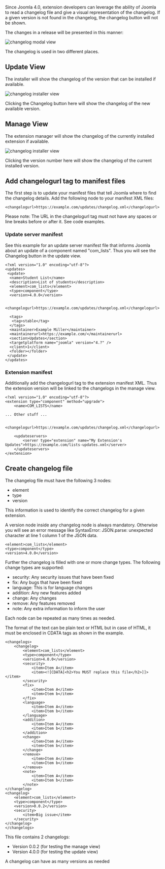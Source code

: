 <!-- Filename: Adding_changelog_to_your_manifest_file / Display title: Adding a Changelog -->

Since Joomla 4.0, extension developers can leverage the ability of Joomla to read a changelog file and give a visual representation of the changelog. If a given version is not found in the changelog, the changelog button will not be shown.

The changes in a release will be presented in this manner:

![changelog modal view](../../../en/images/developer-information/adding-changelog-example-1.png)

The changelog is used in two different places.

## Update View

The installer will show the changelog of the version that can be installed if available.

![changelog installer view](../../../en/images/developer-information/adding-changelog-update-view.png)

Clicking the Changelog button here will show the changelog of the new available version.

## Manage View

The extension manager will show the changelog of the currently installed extension if available.

![changelog installer view](../../../en/images/developer-information/adding-changelog-extension-view.png)

Clicking the version number here will show the changelog of the current installed version.

## Add changelogurl tag to manifest files

The first step is to update your manifest files that tell Joomla where to find the changelog details. Add the following node to your manifest XML files:

```
<changelogurl>https://example.com/updates/changelog.xml</changelogurl>
```

Please note: The URL in the changelogurl tag must not have any spaces or line breaks before or after it. See code examples.

### Update server manifest

See this example for an update server manifest file that informs Joomla about an update of a component named "com_lists". Thus you will see the Changelog button in the update view.

```
<?xml version="1.0" encoding="utf-8"?>
<updates>
 <update>
  <name>Student List</name>
  <description>List of students</description>
  <element>com_lists</element>
  <type>component</type>
  <version>4.0.0</version>

  <changelogurl>https://example.com/updates/changelog.xml</changelogurl>

  <tags>
   <tag>stable</tag>
  </tags>
  <maintainer>Example Miller</maintainer>
  <maintainerurl>https://example.com/</maintainerurl>
  <section>Updates</section>
  <targetplatform name="joomla" version="4.?" />
  <client>1</client>
  <folder></folder>
 </update>
</updates>
```

### Extension manifest

Additionally add the changelogurl tag to the extension manifest XML. Thus the extension version will be linked to the changelogs in the manage view.

```
<?xml version="1.0" encoding="utf-8"?>
<extension type="component" method="upgrade">
    <name>COM_LISTS</name>

... Other stuff ...

    <changelogurl>https://example.com/updates/changelog.xml</changelogurl>

    <updateservers>
        <server type="extension" name="My Extension's Updates">https://example.com/lists-updates.xml</server>
    </updateservers>
</extension>
```
## Create changelog file

The changelog file must have the following 3 nodes:

* element
* type
* version

This information is used to identify the correct changelog for a given extension.

A version node inside any changelog node is always mandatory. Otherwise you will see an error message like SyntaxError: JSON.parse: unexpected character at line 1 column 1 of the JSON data.

```
<element>com_lists</element>
<type>component</type>
<version>4.0.0</version>
```

Further the changelog is filled with one or more change types. The following change types are supported:

* security: Any security issues that have been fixed
* fix: Any bugs that have been fixed
* language: This is for language changes
* addition: Any new features added
* change: Any changes
* remove: Any features removed
* note: Any extra information to inform the user

Each node can be repeated as many times as needed.

The format of the text can be plain text or HTML but in case of HTML, it must be enclosed in CDATA tags as shown in the example.

```
<changelogs>
    <changelog>
        <element>com_lists</element>
        <type>component</type>
        <version>4.0.0</version>
        <security>
            <item>Item A</item>
            <item><![CDATA[<h2>You MUST replace this file</h2>]]></item>
        </security>
        <fix>
            <item>Item A</item>
            <item>Item b</item>
        </fix>
        <language>
            <item>Item A</item>
            <item>Item b</item>
        </language>
        <addition>
            <item>Item A</item>
            <item>Item b</item>
        </addition>
        <change>
            <item>Item A</item>
            <item>Item b</item>
        </change>
        <remove>
            <item>Item A</item>
            <item>Item b</item>
        </remove>
        <note>
            <item>Item A</item>
            <item>Item b</item>
        </note>
</changelog>
<changelog>
    <element>com_lists</element>
    <type>component</type>
    <version>0.0.2</version>
    <security>
        <item>Big issue</item>
    </security>
</changelog>
</changelogs>
```

This file contains 2 changelogs:

* Version 0.0.2 (for testing the manage view)
* Version 4.0.0 (for testing the update view)

A changelog can have as many versions as needed
